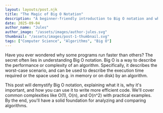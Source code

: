 ```yaml
---
layout: layouts/post.njk
title: "The Magic of Big O Notation"
description: "A beginner-friendly introduction to Big O notation and why it's crucial for writing efficient algorithms."
date: 2025-09-04
author_name: "Jules"
author_image: "/assets/images/author-jules.svg"
thumbnail: "/assets/images/post-1-thumbnail.svg"
tags: ["Computer Science", "Algorithms", "Big O"]
---
```


Have you ever wondered why some programs run faster than others? The secret often lies in understanding Big O notation. Big O is a way to describe the performance or complexity of an algorithm. Specifically, it describes the worst-case scenario, and can be used to describe the execution time required or the space used (e.g. in memory or on disk) by an algorithm.

This post will demystify Big O notation, explaining what it is, why it's important, and how you can use it to write more efficient code. We'll cover common complexities like O(1), O(n), and O(n^2) with practical examples. By the end, you'll have a solid foundation for analyzing and comparing algorithms.
